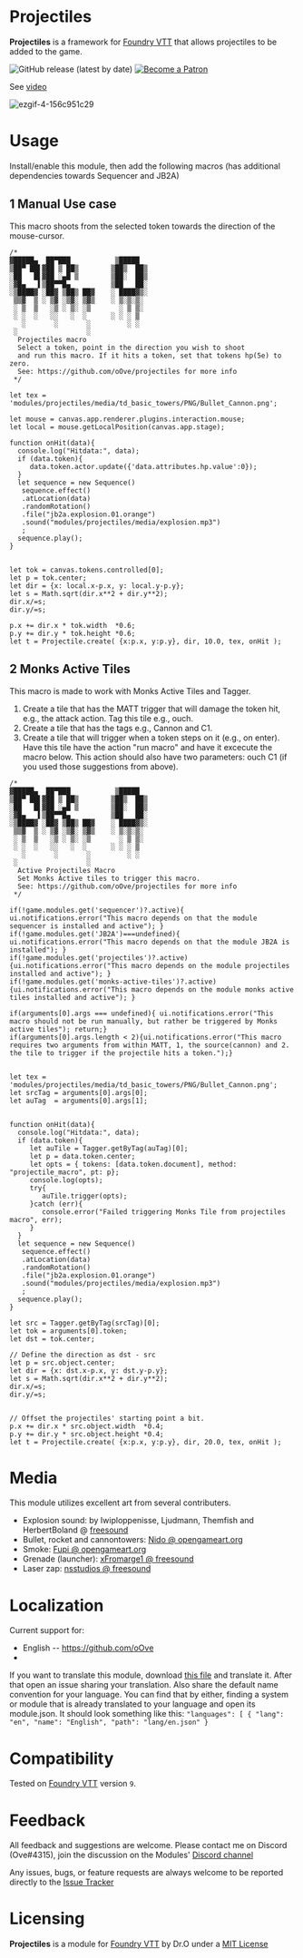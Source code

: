 

# Projectiles
**Projectiles** is a framework for [Foundry VTT](https://foundryvtt.com/  "Foundry VTT") that allows projectiles to be added to the game.

<p align="center">

![GitHub release (latest by date)](https://img.shields.io/github/v/release/oOve/projectiles?style=flat-square)
[![Become a Patron](https://img.shields.io/badge/support-patreon-orange.svg?style=flat-square&logo=patreon)](https://www.patreon.com/drO_o)
 </p>

See [video](./media/video.mp4)

![ezgif-4-156c951c29](https://user-images.githubusercontent.com/8543541/172072899-2886c8d2-d94b-41cc-aaa8-19a46b543295.gif)

# Usage
Install/enable this module, then add the following macros (has additional dependencies towards Sequencer and JB2A)

## 1 Manual Use case
This macro shoots from the selected token towards the direction of the mouse-cursor.
```JS
/*
▓█████▄  ██▀███           ▒█████  
▒██▀ ██▌▓██ ▒ ██▒        ▒██▒  ██▒
░██   █▌▓██ ░▄█ ▒        ▒██░  ██▒
░▓█▄   ▌▒██▀▀█▄          ▒██   ██░
░▒████▓ ░██▓ ▒██▒ ██▓    ░ ████▓▒░
 ▒▒▓  ▒ ░ ▒▓ ░▒▓░ ▒▓▒    ░ ▒░▒░▒░ 
 ░ ▒  ▒   ░▒ ░ ▒░ ░▒       ░ ▒ ▒░ 
 ░ ░  ░   ░░   ░  ░      ░ ░ ░ ▒  
   ░       ░       ░         ░ ░  
 ░                 ░              
  Projectiles macro
  Select a token, point in the direction you wish to shoot
  and run this macro. If it hits a token, set that tokens hp(5e) to zero. 
  See: https://github.com/oOve/projectiles for more info 
 */

let tex = 'modules/projectiles/media/td_basic_towers/PNG/Bullet_Cannon.png';

let mouse = canvas.app.renderer.plugins.interaction.mouse;
let local = mouse.getLocalPosition(canvas.app.stage);

function onHit(data){
  console.log("Hitdata:", data);
  if (data.token){
     data.token.actor.update({'data.attributes.hp.value':0});
  }
  let sequence = new Sequence()
   sequence.effect()
   .atLocation(data)
   .randomRotation()
   .file("jb2a.explosion.01.orange")
   .sound("modules/projectiles/media/explosion.mp3")
   ;
  sequence.play();
}


let tok = canvas.tokens.controlled[0];
let p = tok.center;
let dir = {x: local.x-p.x, y: local.y-p.y};
let s = Math.sqrt(dir.x**2 + dir.y**2);
dir.x/=s;
dir.y/=s;

p.x += dir.x * tok.width  *0.6;
p.y += dir.y * tok.height *0.6;
let t = Projectile.create( {x:p.x, y:p.y}, dir, 10.0, tex, onHit );
```

## 2 Monks Active Tiles
This macro is made to work with Monks Active Tiles and Tagger.
 
 1. Create a tile that has the MATT trigger that will damage the token hit, e.g., the attack action. Tag this tile e.g., ouch.
 2. Create a tile that has the tags e.g., Cannon and C1.
 3. Create a tile that will trigger when a token steps on it (e.g., on enter). Have this tile have the action "run macro" and have it excecute the macro below. This action should also have two parameters: ouch C1 (if you used those suggestions from above). 

```JS
/*
▓█████▄  ██▀███           ▒█████  
▒██▀ ██▌▓██ ▒ ██▒        ▒██▒  ██▒
░██   █▌▓██ ░▄█ ▒        ▒██░  ██▒
░▓█▄   ▌▒██▀▀█▄          ▒██   ██░
░▒████▓ ░██▓ ▒██▒ ██▓    ░ ████▓▒░
 ▒▒▓  ▒ ░ ▒▓ ░▒▓░ ▒▓▒    ░ ▒░▒░▒░ 
 ░ ▒  ▒   ░▒ ░ ▒░ ░▒       ░ ▒ ▒░ 
 ░ ░  ░   ░░   ░  ░      ░ ░ ░ ▒  
   ░       ░       ░         ░ ░  
 ░                 ░              
  Active Projectiles Macro
  Set Monks Active tiles to trigger this macro.
  See: https://github.com/oOve/projectiles for more info 
 */

if(!game.modules.get('sequencer')?.active){  ui.notifications.error("This macro depends on that the module sequencer is installed and active"); }
if(!game.modules.get('JB2A')===undefined){   ui.notifications.error("This macro depends on that the module JB2A is installed"); }
if(!game.modules.get('projectiles')?.active){ui.notifications.error("This macro depends on the module projectiles installed and active"); }
if(!game.modules.get('monks-active-tiles')?.active){ui.notifications.error("This macro depends on the module monks active tiles installed and active"); }

if(arguments[0].args === undefined){ ui.notifications.error("This macro should not be run manually, but rather be triggered by Monks active tiles"); return;}
if(arguments[0].args.length < 2){ui.notifications.error("This macro requires two arguments from within MATT, 1, the source(cannon) and 2. the tile to trigger if the projectile hits a token.");}


let tex = 'modules/projectiles/media/td_basic_towers/PNG/Bullet_Cannon.png';
let srcTag = arguments[0].args[0];
let auTag  = arguments[0].args[1];


function onHit(data){
  console.log("Hitdata:", data);
  if (data.token){
     let auTile = Tagger.getByTag(auTag)[0];     
     let p = data.token.center;
     let opts = { tokens: [data.token.document], method: "projectile_macro", pt: p};    
     console.log(opts);
     try{
        auTile.trigger(opts);
     }catch (err){
        console.error("Failed triggering Monks Tile from projectiles macro", err);
     }
  }
  let sequence = new Sequence()
   sequence.effect()
   .atLocation(data)
   .randomRotation()
   .file("jb2a.explosion.01.orange")
   .sound("modules/projectiles/media/explosion.mp3")
   ;
  sequence.play();
}

let src = Tagger.getByTag(srcTag)[0];
let tok = arguments[0].token;
let dst = tok.center;

// Define the direction as dst - src
let p = src.object.center;
let dir = {x: dst.x-p.x, y: dst.y-p.y};
let s = Math.sqrt(dir.x**2 + dir.y**2);
dir.x/=s;
dir.y/=s;


// Offset the projectiles' starting point a bit.
p.x += dir.x * src.object.width  *0.4;
p.y += dir.y * src.object.height *0.4;
let t = Projectile.create( {x:p.x, y:p.y}, dir, 20.0, tex, onHit );
```

# Media
This module utilizes excellent art from several contributers.
 * Explosion sound: by Iwiploppenisse, Ljudmann, Themfish and HerbertBoland @ [freesound](https://freesound.org/people/Iwiploppenisse/sounds/156031/)
 * Bullet, rocket and cannontowers: [Nido @ opengameart.org](https://opengameart.org/content/tower-defence-basic-towers)
 * Smoke: [Fupi @ opengameart.org](https://opengameart.org/content/smoke-vapor-particles)
 * Grenade (launcher): [xFromarge1 @ freesound](https://freesound.org/people/xFromarge1/sounds/520045/)
 * Laser zap: [nsstudios @ freesound](https://freesound.org/people/nsstudios/sounds/321101/)



# Localization
Current support for:
 * English -- https://github.com/oOve
 * 
 If you want to translate this module, download [this file](lang/en.json) and translate it. After that open an issue sharing your translation. Also share the default name convention for your language. You can find that by either, finding a system or module that is already translated to your language and open its module.json. It should look something like this: ``` "languages": [ { "lang": "en", "name": "English", "path": "lang/en.json" } ```

# Compatibility
Tested on [Foundry VTT](https://foundryvtt.com/  "Foundry VTT") version `9`.

# Feedback
All feedback and suggestions are welcome. Please contact me on Discord (Ove#4315), join the discussion on the Modules' [Discord channel](https://discord.gg/5CCAhsKFDp)

Any issues, bugs, or feature requests are always welcome to be reported directly to the [Issue Tracker](https://github.com/oOve/Projectiles/issues  "Issue Tracker")

# Licensing
**Projectiles** is a module for [Foundry VTT](https://foundryvtt.com/  "Foundry VTT") by Dr.O  under a [MIT License](https://github.com/oOve/projectiles/blob/main/LICENSE)
